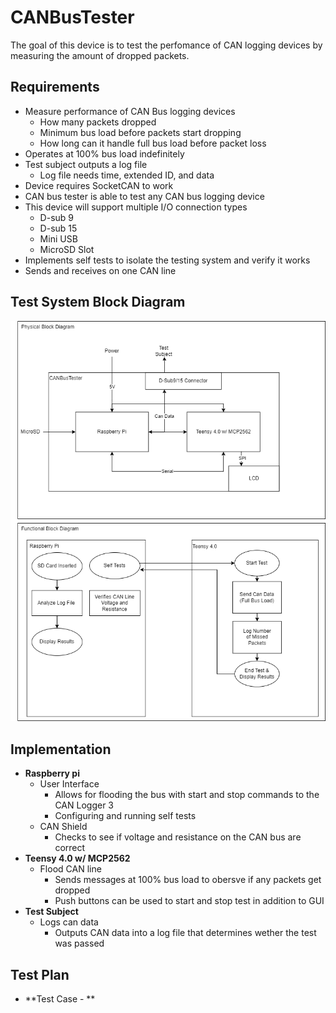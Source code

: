 # CANBusTester
The goal of this device is to test the perfomance of CAN logging devices by measuring the amount of dropped packets.

## Requirements
- Measure performance of CAN Bus logging devices 
  - How many packets dropped
  - Minimum bus load before packets start dropping
  - How long can it handle full bus load before packet loss
- Operates at 100% bus load indefinitely
- Test subject outputs a log file
  - Log file needs time, extended ID, and data
- Device requires SocketCAN to work
- CAN bus tester is able to test any CAN bus logging device
- This device will support multiple I/O connection types 
  - D-sub 9
  - D-sub 15
  - Mini USB
  - MicroSD Slot
- Implements self tests to isolate the testing system and verify it works
- Sends and receives on one CAN line
## Test System Block Diagram
![alt text](CANBusTester.drawio.png)

## Implementation
* **Raspberry pi**
  - User Interface
    * Allows for flooding the bus with start and stop commands to the CAN Logger 3
    * Configuring and running self tests
  - CAN Shield
    * Checks to see if voltage and resistance on the CAN bus are correct
* **Teensy 4.0 w/ MCP2562**
  - Flood CAN line
    * Sends messages at 100% bus load to obersve if any packets get dropped
    * Push buttons can be used to start and stop test in addition to GUI
* **Test Subject**
  - Logs can data
    * Outputs CAN data into a log file that determines wether the test was passed

## Test Plan
* **Test Case - **

